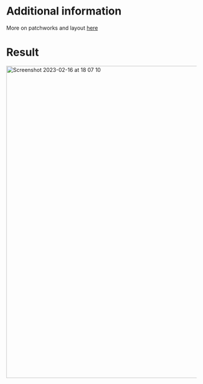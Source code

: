 # Additional information

More on patchworks and layout [here](https://patchwork.data-imaginist.com/reference/plot_layout.html)

# Result

<img width="826" alt="Screenshot 2023-02-16 at 18 07 10" src="https://user-images.githubusercontent.com/7782895/219437226-b9ae0815-a521-47ae-bb03-2b271eef5cf8.png">
